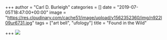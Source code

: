 +++
author = "Carl D. Burleigh"
categories = []
date = "2019-07-05T18:47:00+00:00"
image = "https://res.cloudinary.com/cache51/image/upload/v1562352360/img/n922l09ur6731.jpg"
tags = ["art bell", "ufology"]
title = "Found in the Wild"

+++
![](https://res.cloudinary.com/cache51/image/upload/v1562352360/img/n922l09ur6731.jpg) 